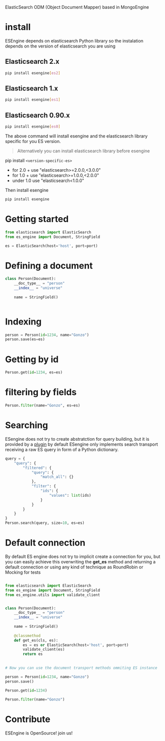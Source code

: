 ElasticSearch ODM (Object Document Mapper) based in MongoEngine
 

# install

ESEngine depends on elasticsearch Python library so the instalation depends on the version of elasticsearch you are using


## Elasticsearch 2.x

```bash
pip install esengine[es2]
```

## Elasticsearch 1.x

```bash
pip install esengine[es1]
```

## Elasticsearch 0.90.x

```bash
pip install esengine[es0]
```

The above command will install esengine and the elasticsearch library specific for you ES version.


> Alternatively you can install elasticsearch library before esengine

pip install ``<version-specific-es>`` 

- for 2.0 + use "elasticsearch>=2.0.0,<3.0.0"
- for 1.0 + use "elasticsearch>=1.0.0,<2.0.0"
- under 1.0 use "elasticsearch<1.0.0"

Then install esengine

```bash
pip install esengine
```

# Getting started

```python
from elasticsearch import ElasticSearch
from es_engine import Document, StringField

es = ElasticSearch(host='host', port=port)
```

# Defining a document

```python
class Person(Document):
    __doc_type__ = "person"
    __index__ = "universe"
    
    name = StringField()
    
```

# Indexing

```python
person = Person(id=1234, name="Gonzo")
person.save(es=es)
```

# Getting by id

```python
Person.get(id=1234, es=es)
```

# filtering by fields

```python
Person.filter(name="Gonzo", es=es)
```

# Searching

ESengine does not try to create abstratction for query building, but it is provided by a [plugin](http://plugin) 
by default ESengine only implements search transport receiving a raw ES query in form of a Python dictionary.

```python
query = {
    "query": {
        "filtered": {
            "query": {
                "match_all": {}
            },
            "filter": {
                "ids": {
                    "values": list(ids)
                }
            }
        }
    }
}
Person.search(query, size=10, es=es)
```

# Default connection

By default ES engine does not try to implicit create a connection for you, but you can easily achieve this overwriting the **get_es** method and returning a default connection or using any kind of technique as RoundRobin or Mocking for tests

```python

from elasticsearch import ElasticSearch
from es_engine import Document, StringField
from es_engine.utils import validate_client


class Person(Document):
    __doc_type__ = "person"
    __index__ = "universe"
    
    name = StringField()
    
    @classmethod
    def get_es(cls, es):
        es = es or ElasticSearch(host='host', port=port)
        validate_client(es)
        return es
        
        
# Now you can use the document transport methods ommiting ES instance

person = Person(id=1234, name="Gonzo")
person.save()
         
Person.get(id=1234)

Person.filter(name="Gonzo")

```

# Contribute

ESEngine is OpenSource! join us!